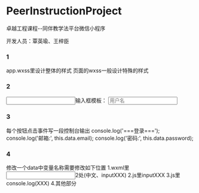 # PeerInstructionProject
卓越工程课程--同伴教学法平台微信小程序

开发人员：覃英瑜、王梓臣
### 1
app.wxss里设计整体的样式
页面的wxss一般设计特殊的样式

### 2
<input>输入框模板：
      <input class="input-field" placeholder="用户名"  bindinput="inputUsername"/>

### 3
每个按钮点击事件写一段控制台输出
      console.log('===登录===');
      console.log('邮箱:', this.data.email);
      console.log('密码:', this.data.password);

### 4
修改一个data中变量名称需要修改如下位置
1.wxml里<input>2处(中文、inputXXX)
2.js里inputXXX
3.js里console.log(XXX)
4.其他部分
